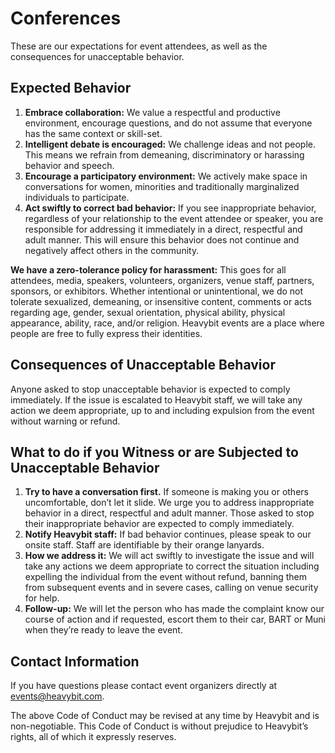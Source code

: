 # Conferences

These are our expectations for event attendees, as well as the consequences for unacceptable behavior. 

## Expected Behavior 
1. **Embrace collaboration:** We value a respectful and productive environment, encourage questions, and do not assume that everyone has the same context or skill-set.  
2. **Intelligent debate is encouraged:** We challenge ideas and not people. This means we refrain from demeaning, discriminatory or harassing behavior and speech. 
3. **Encourage a participatory environment:** We actively make space in conversations for women, minorities and traditionally marginalized individuals to participate. 
4. **Act swiftly to correct bad behavior:** If you see inappropriate behavior, regardless of your relationship to the event attendee or speaker, you are responsible for addressing it immediately in a direct, respectful and adult manner. This will ensure this behavior does not continue and negatively affect others in the community. 

**We have a zero-tolerance policy for harassment:** This goes for all attendees, media, speakers, volunteers, organizers, venue staff, partners, sponsors, or exhibitors. Whether intentional or unintentional, we do not tolerate sexualized, demeaning, or insensitive content, comments or acts regarding age, gender, sexual orientation, physical ability, physical appearance, ability, race, and/or religion. Heavybit events are a place where people are free to fully express their identities. 

## Consequences of Unacceptable Behavior 
Anyone asked to stop unacceptable behavior is expected to comply immediately. If the issue is escalated to Heavybit staff, we will take any action we deem appropriate, up to and including expulsion from the event without warning or refund. 

## What to do if you Witness or are Subjected to Unacceptable Behavior 
1. **Try to have a conversation first.** If someone is making you or others uncomfortable, don’t let it slide. We urge you to address inappropriate behavior in a direct, respectful and adult manner. Those asked to stop their inappropriate behavior are expected to comply immediately.
2. **Notify Heavybit staff:** If bad behavior continues, please speak to our onsite staff. Staff are identifiable by their orange lanyards. 
3. **How we address it:** We will act swiftly to investigate the issue and will take any actions we deem appropriate to correct the situation including expelling the individual from the event without refund, banning them from subsequent events and in severe cases, calling on venue security for help. 
4. **Follow-up:** We will let the person who has made the complaint know our course of action and if requested, escort them to their car, BART or Muni when they’re ready to leave the event. 

## Contact Information 
If you have questions please contact event organizers directly at events@heavybit.com. 

The above Code of Conduct may be revised at any time by Heavybit and is non-negotiable. This Code of Conduct is without prejudice to Heavybit’s rights, all of which it expressly reserves.
